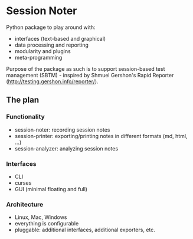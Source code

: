 # Session Noter

Python package to play around with:
- interfaces (text-based and graphical)
- data processing and reporting
- modularity and plugins
- meta-programming

Purpose of the package as such is to support session-based test management (SBTM) - inspired by Shmuel Gershon's Rapid Reporter (http://testing.gershon.info/reporter/).


## The plan

### Functionality
- session-noter: recording session notes
- session-printer: exporting/printing notes in different formats (md, html, ...)
- session-analyzer: analyzing session notes

### Interfaces
- CLI
- curses
- GUI (minimal floating and full)

### Architecture
- Linux, Mac, Windows
- everything is configurable
- pluggable: additional interfaces, additional exporters, etc.